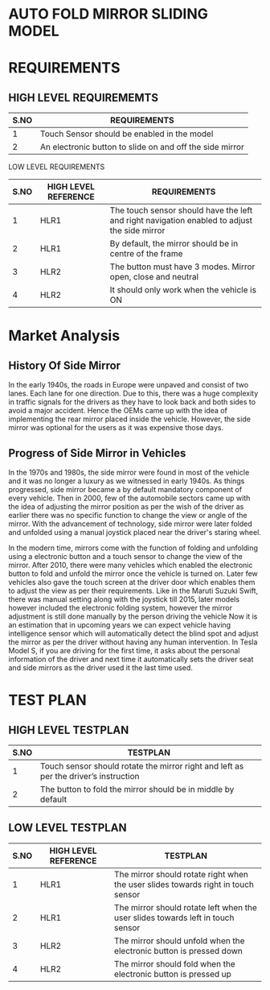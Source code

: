 # AUTO FOLD MIRROR SLIDING MODEL 
# REQUIREMENTS

## HIGH LEVEL REQUIREMEMTS

|S.NO|REQUIREMENTS|
|----|------------|
|1 |Touch Sensor should be enabled in the model |
|2 |An electronic button to slide on and off the side mirror  |

LOW LEVEL REQUIREMENTS

|S.NO|HIGH LEVEL REFERENCE|REQUIREMENTS|
|----|--------------------|------------|
|1 |HLR1 |The touch sensor should have the left and right navigation enabled to adjust the side mirror |
|2 |HLR1 |By default, the mirror should be in centre of the frame |
|3 |HLR2 |The button must have 3 modes. Mirror open, close and neutral |
|4 |HLR2 |It should only work when the vehicle is ON |

# Market Analysis

## History Of Side Mirror

In the early 1940s, the roads in Europe were unpaved and consist of two lanes. Each lane for one direction. Due to this, there was a huge complexity in traffic signals for the drivers as they have to look back and both sides to avoid a major accident. Hence the OEMs came up with the idea of implementing the rear mirror placed inside the vehicle. However, the side mirror was optional for the users as it was expensive those days.  

## Progress of Side Mirror in Vehicles

In the 1970s and 1980s, the side mirror were found in most of the vehicle and it was no longer a luxury as we witnessed in early 1940s. As things progressed, side mirror became a by default mandatory component of every vehicle. 
Then in 2000, few of the automobile sectors came up with the idea of adjusting the mirror position as per the wish of the driver as earlier there was no specific function to change the view or angle of the mirror. With the advancement of technology, side mirror were later folded and unfolded using a manual joystick placed near the driver's staring wheel.

In the modern time, mirrors come with the function of folding and unfolding using a electronic button and a touch sensor to change the view of the mirror. 
After 2010, there were many vehicles which enabled the electronic button to fold and unfold the mirror once the vehicle is turned on. Later few vehicles also gave the touch screen at the driver door which enables them to adjust the view as per their requirements. Like in the Maruti Suzuki Swift, there was manual setting along with the joystick till 2015, later models however included the electronic folding system, however the mirror adjustment is still done manually by the person driving the vehicle
Now it is an estimation that in upcoming years we can expect vehicle having intelligence sensor which will automatically detect the blind spot and adjust the mirror as per the driver without having any human intervention. In Tesla Model S, if you are driving for the first time, it asks about the personal information of the driver and next time it automatically sets the driver seat and side mirrors as the driver used it the last time used. 

# TEST PLAN

## HIGH LEVEL TESTPLAN
|S.NO|TESTPLAN|
|----|--------|
|1|Touch sensor should rotate the mirror right and left as per the driver’s instruction|
|2|The button to fold the mirror should be in middle by default| 

## LOW LEVEL TESTPLAN
|S.NO|HIGH LEVEL REFERENCE|TESTPLAN|
|----|--------------------|--------|
|1|HLR1|The mirror should rotate right when the user slides towards right in touch sensor|
|2|HLR1|The mirror should rotate left when the user slides towards left in touch sensor|
|3|HLR2|The mirror should unfold when the electronic button is pressed down|
|4|HLR2|The mirror should fold when the electronic button is pressed up|




